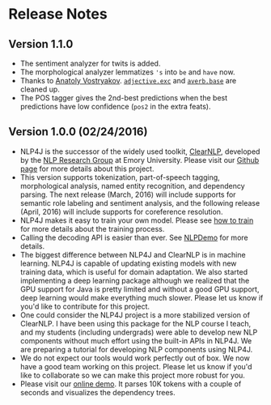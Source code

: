 # Release Notes

## Version 1.1.0

* The sentiment analyzer for twits is added.
* The morphological analyzer lemmatizes `'s` into `be` and `have` now.
* Thanks to [Anatoly Vostryakov](https://github.com/avostryakov). [`adjective.exc`](https://github.com/emorynlp/nlp4j-morphology/blob/master/src/main/resources/edu/emory/mathcs/nlp/component/morph/english/adjective.exc) and [`averb.base`](https://github.com/emorynlp/nlp4j-morphology/blob/master/src/main/resources/edu/emory/mathcs/nlp/component/morph/english/adverb.base) are cleaned up.
* The POS tagger gives the 2nd-best predictions when the best predictions have low confidence (`pos2` in the extra feats).

## Version 1.0.0 (02/24/2016)

* NLP4J is the successor of the widely used toolkit, [ClearNLP](https://github.com/clir/clearnlp), developed by the [NLP Research Group](http://nlp.mathcs.emory.edu) at Emory University. Please visit our [Github page](https://github.com/emorynlp/nlp4j) for more details about this project.
* This version supports tokenization, part-of-speech tagging, morphological analysis, named entity recognition, and dependency parsing. The next release (March, 2016) will include supports for semantic role labeling and sentiment analysis, and the following release (April, 2016) will include supports for coreference resolution.
* NLP4J makes it easy to train your own model. Please see [how to train](train.md) for more details about the training process.
* Calling the decoding API is easier than ever. See [NLPDemo](../../src/main/java/edu/emory/mathcs/nlp/bin/NLPDemo.java) for more details.
* The biggest difference between NLP4J and ClearNLP is in machine learning. NLP4J is capable of updating existing models with new training data, which is useful for domain adaptation. We also started implementing a deep learning package although we realized that the GPU support for Java is pretty limited and without a good GPU support, deep learning would make everything much slower. Please let us know if you'd like to contribute for this project.
* One could consider the NLP4J project is a more stabilized version of ClearNLP. I have been using this package for the NLP course I teach, and my students (including undergrads) were able to develop new NLP components without much effort using the built-in APIs in NLP4J. We are preparing a tutorial for developing NLP components using NLP4J.
* We do not expect our tools would work perfectly out of box. We now have a good team working on this project. Please let us know if you'd like to collaborate so we can make this project more robust for you.
* Please visit our [online demo](http://nlp.mathcs.emory.edu:8080/nlp4j). It parses 10K tokens with a couple of seconds and visualizes the dependency trees.
